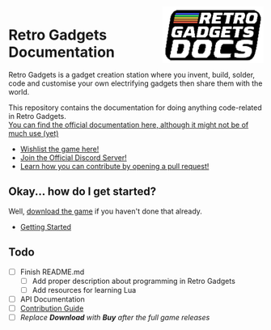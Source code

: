 <img src="./assets/retrologo.png" width="200" align="right">

# Retro Gadgets Documentation
Retro Gadgets is a gadget creation station where you invent, build, solder, code and customise your own electrifying gadgets then share them with the world.

This repository contains the documentation for doing anything code-related in Retro Gadgets.  
<a href="https://docs.retrogadgets.game" target="_blank">You can find the official documentation here, although it might not be of much use (yet)</a>

* <a href="https://store.steampowered.com/app/1730260/Retro_Gadgets/" target="_blank">Wishlist the game here!</a>
* <a href="https://discord.com/invite/np6FUDjt9E" target="_blank">Join the Official Discord Server!</a>
* [Learn how you can contribute by opening a pull request!](./docs/github/Contributing.md)</a>

## Okay... how do I get started?
Well, <a href="https://store.steampowered.com/app/1730260/Retro_Gadgets/" target="_blank">download the game</a> if you haven't done that already.  
* [Getting Started](./examples/getting-started.md)

## Todo
- [ ] Finish README.md
  - [ ] Add proper description about programming in Retro Gadgets
  - [ ] Add resources for learning Lua
- [ ] API Documentation
- [ ] [Contribution Guide](./docs/github/Contributing.md)
- [ ] *Replace **Download** with **Buy** after the full game releases*